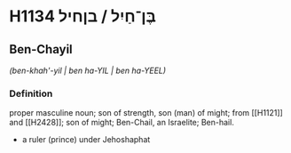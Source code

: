 # H1134 בֶּן־חַיִל / בןחיל

## Ben-Chayil

_(ben-khah'-yil | ben ha-YIL | ben ha-YEEL)_

### Definition

proper masculine noun; son of strength, son (man) of might; from [[H1121]] and [[H2428]]; son of might; Ben-Chail, an Israelite; Ben-hail.

- a ruler (prince) under Jehoshaphat

